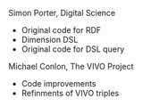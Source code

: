 Simon Porter, Digital Science

* Original code for RDF
* Dimension DSL
* Original code for DSL query

Michael Conlon, The VIVO Project

* Code improvements
* Refinments of VIVO triples
